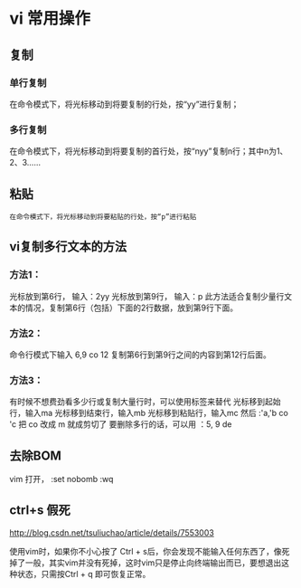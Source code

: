 # vi 常用操作

## 复制
### 单行复制
在命令模式下，将光标移动到将要复制的行处，按“yy”进行复制；
### 多行复制
在命令模式下，将光标移动到将要复制的首行处，按“nyy”复制n行；其中n为1、2、3……

## 粘贴
    在命令模式下，将光标移动到将要粘贴的行处，按“p”进行粘贴

## vi复制多行文本的方法
### 方法1：
光标放到第6行，
输入：2yy
光标放到第9行，
输入：p
此方法适合复制少量行文本的情况，复制第6行（包括）下面的2行数据，放到第9行下面。
### 方法2：
命令行模式下输入
6,9 co 12
复制第6行到第9行之间的内容到第12行后面。
### 方法3：
有时候不想费劲看多少行或复制大量行时，可以使用标签来替代
光标移到起始行，输入ma
光标移到结束行，输入mb
光标移到粘贴行，输入mc
然后 :'a,'b co 'c   把 co 改成 m 就成剪切了
要删除多行的话，可以用 ：5, 9 de

## 去除BOM
[](https://segmentfault.com/q/1010000000256502)
vim 打开，
:set nobomb
:wq

## ctrl+s 假死

http://blog.csdn.net/tsuliuchao/article/details/7553003

使用vim时，如果你不小心按了 Ctrl + s后，你会发现不能输入任何东西了，像死掉了一般，其实vim并没有死掉，这时vim只是停止向终端输出而已，要想退出这种状态，只需按Ctrl + q 即可恢复正常。
